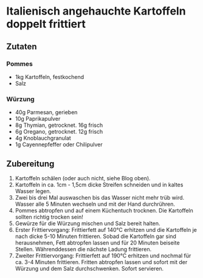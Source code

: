 # Italienisch angehauchte Kartoffeln doppelt frittiert

## Zutaten

### Pommes
- 1kg Kartoffeln, festkochend
- Salz
### Würzung
- 40g Parmesan, gerieben
- 10g Paprikapulver
- 8g Thymian, getrocknet. 16g frisch
- 6g Oregano, getrocknet. 12g frisch
- 4g Knoblauchgranulat
- 1g Cayennepfeffer oder Chilipulver


## Zubereitung

1. Kartoffeln schälen (oder auch nicht, siehe Blog oben).
1. Kartoffeln in ca. 1cm - 1,5cm dicke Streifen schneiden und in kaltes Wasser legen.
1. Zwei bis drei Mal auswaschen bis das Wasser nicht mehr trüb wird. Wasser alle 5 Minuten wechseln und mit der Hand durchrühren.
1. Pommes abtropfen und auf einem Küchentuch trocknen. Die Kartoffeln sollten richtig trocken sein!
1. Gewürze für die Würzung mischen und Salz bereit halten.
1. Erster Frittiervorgang: Frittierfett auf 140°C erhitzen und die Kartoffeln je nach dicke 5-10 Minuten frittieren. Sobad die Kartoffeln gar sind herausnehmen, Fett abtropfen lassen und für 20 Minuten beiseite Stellen. Währenddessen die nächste Ladung frittieren.
1. Zweiter Frittiervorgang: Frittierfett auf 190°C erhitzen und nochmal für ca. 3-4 Minuten frittieren. Fritten abtropfen lassen und sofort mit der Würzung und dem Salz durchschwenken. Sofort servieren.
